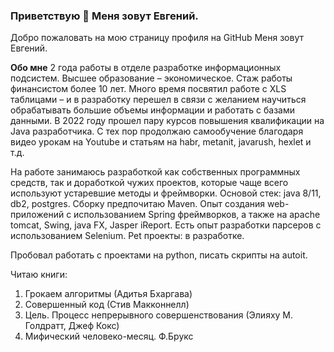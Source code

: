 ### Приветствую 👋 Меня зовут Евгений. 

Добро пожаловать на мою страницу профиля на GitHub 
Меня зовут Евгений.

**Обо мне**
2 года работы в отделе разработке информационных подсистем.
Высшее образование – экономическое. Стаж работы финансистом более 10 лет.
Много время посвятил работе с XLS таблицами – и в разработку перешел в связи с желанием научиться обрабатывать большие объемы информации и работать с базами данными.
В 2022 году прошел пару курсов повышения квалификации на Java разработчика.
С тех пор продолжаю самообучение благодаря видео урокам на Youtube и статьям на habr, metanit, javarush, hexlet и т.д.

На работе занимаюсь разработкой как собственных программных средств, так и доработкой чужих проектов, которые чаще всего используют устаревшие методы и фреймворки.
Основой стек: java 8/11, db2, postgres. Сборку предпочитаю Maven.
Опыт создания web-приложений c использованием Spring фреймворков, а также на apache tomcat, Swing, java FX, Jasper iReport.
Есть опыт разработки парсеров с использованием Selenium.
Pet проекты: в разработке.

Пробовал работать с проектами на python, писать скрипты на autoit.

Читаю книги:
1.	Грокаем алгоритмы (Адитья Бхаргава)
2.	Совершенный код (Стив Макконнелл)
3.	Цель. Процесс непрерывного совершенствования (Элияху М. Голдратт, Джеф Кокс)
4.	Мифический человеко-месяц. Ф.Брукс

<!--
**u2barmaley/u2barmaley** is a ✨ _special_ ✨ repository because its `README.md` (this file) appears on your GitHub profile.

Here are some ideas to get you started:

- 🔭 I’m currently working on ...
- 🌱 I’m currently learning ...
- 👯 I’m looking to collaborate on ...
- 🤔 I’m looking for help with ...
- 💬 Ask me about ...
- 📫 How to reach me: ...
- 😄 Pronouns: ...
- ⚡ Fun fact: ...

